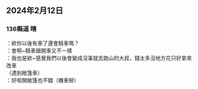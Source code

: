 ## 2024年2月12日
### 136縣道 晴

：欸你以後有車了還會騎車嗎？  
：會啊~騎車跟開車又不一樣  
：我也是欸~感覺我們以後會變成沒事就去跑山的大叔，錢太多沒地方花只好拿來改車  
（遇到敞篷車）  
：好啦開敞篷也不錯（機車掰）  